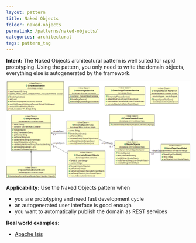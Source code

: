 ```yaml
---
layout: pattern
title: Naked Objects
folder: naked-objects
permalink: /patterns/naked-objects/
categories: architectural
tags: pattern_tag
---
```


**Intent:** The Naked Objects architectural pattern is well suited for rapid
prototyping. Using the pattern, you only need to write the domain objects,
everything else is autogenerated by the framework.

![alt text](./etc/naked-objects.png "Naked Objects")

**Applicability:** Use the Naked Objects pattern when

* you are prototyping and need fast development cycle
* an autogenerated user interface is good enough
* you want to automatically publish the domain as REST services

**Real world examples:** 

* [Apache Isis](https://isis.apache.org/)
